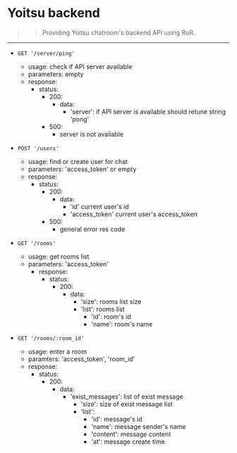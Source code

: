 # Yoitsu backend
>> Providing Yoitsu chatroom's backend API using RoR.
------

*	` GET '/server/ping' `
	- usage: check if API server available
	- parameters: empty
	- response:
		- status: 
			- 200:
				- data:
					- 'server': if API server is available should retune string 'pong'
			- 500:
				- server is not available


*	` POST '/users' `
	- usage: find or create user for chat 
 	- parameters: 'access_token' or empty
 	- response:
 		- status:
 			- 200:
 				- data:
 					- 'id' current user's id
 					- 'access_token' current user's access_token
 			- 500:
 				- general error res code

*	` GET '/rooms' `
	- usage: get rooms list
	- parameters: 'access_token'
		- response:
			- status: 
				- 200:
					- data:
						- 'size': rooms list size
						- 'list': rooms list 
							- 'id': room's id
							- 'name': room's name
	
* `	GET '/rooms/:room_id' `
	-	usage: enter a room
	-	paramters: 'access_token', 'room_id'
	-	response:
		- status:
			-	200: 
				-	data:	
					-	'exist_messages': list of exist message
						-	'size': size of exist message list
						-	'list': 
							-	'id': message's id
							-	'name': message sender's name
							-	'content': message content
							-	'at': message create time
